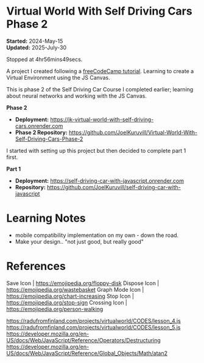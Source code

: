 # Virtual World With Self Driving Cars Phase 2
**Started:** 2024-May-15 \
**Updated:** 2025-July-30

Stopped at 4hr56mins49secs. 

A project I created following a [freeCodeCamp tutorial](https://www.freecodecamp.org/news/create-a-virtual-world-with-javascript/). Learning to create a Virtual Environment using the JS Canvas.

This is phase 2 of the Self Driving Car Course I completed earlier; learning about neural networks and working with the JS Canvas.

**Phase 2**
- **Deployment:** https://jk-virtual-world-with-self-driving-cars.onrender.com
- **Phase 2 Repository:** https://github.com/JoelKuruvill/Virtual-World-With-Self-Driving-Cars-Phase-2

I started with setting up this project but then decided to complete part 1 first. 

**Part 1** 
- **Deployment:** https://self-driving-car-with-javascript.onrender.com 
- **Repository:** https://github.com/JoelKuruvill/self-driving-car-with-javascript

# Learning Notes
- mobile compatibility implementation on my own - down the road.
- Make your design.. "not just good, but really good"

# References
Save Icon       | https://emojipedia.org/floppy-disk
Dispose Icon    | https://emojipedia.org/wastebasket
Graph Mode Icon | https://emojipedia.org/chart-increasing
Stop Icon       | https://emojipedia.org/stop-sign
Crossing Icon   | https://emojipedia.org/person-walking

https://radufromfinland.com/projects/virtualworld/CODES/lesson_4.js
https://radufromfinland.com/projects/virtualworld/CODES/lesson_5.js
https://developer.mozilla.org/en-US/docs/Web/JavaScript/Reference/Operators/Destructuring
https://developer.mozilla.org/en-US/docs/Web/JavaScript/Reference/Global_Objects/Math/atan2
